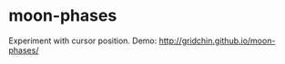 moon-phases
===========

Experiment with cursor position.
Demo: http://gridchin.github.io/moon-phases/
